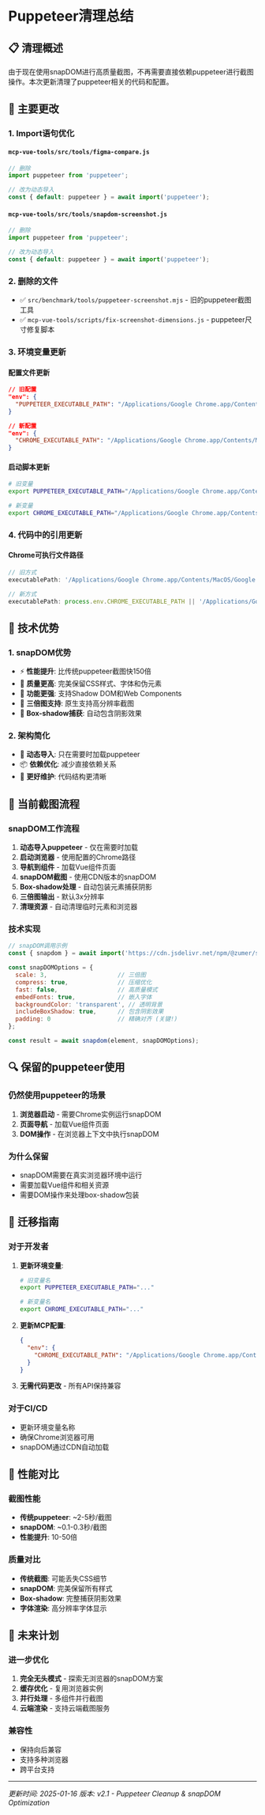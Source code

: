 # Puppeteer清理总结

## 📋 清理概述

由于现在使用snapDOM进行高质量截图，不再需要直接依赖puppeteer进行截图操作。本次更新清理了puppeteer相关的代码和配置。

## 🔧 主要更改

### 1. **Import语句优化**

#### `mcp-vue-tools/src/tools/figma-compare.js`
```javascript
// 删除
import puppeteer from 'puppeteer';

// 改为动态导入
const { default: puppeteer } = await import('puppeteer');
```

#### `mcp-vue-tools/src/tools/snapdom-screenshot.js`
```javascript
// 删除
import puppeteer from 'puppeteer';

// 改为动态导入
const { default: puppeteer } = await import('puppeteer');
```

### 2. **删除的文件**

- ✅ `src/benchmark/tools/puppeteer-screenshot.mjs` - 旧的puppeteer截图工具
- ✅ `mcp-vue-tools/scripts/fix-screenshot-dimensions.js` - puppeteer尺寸修复脚本

### 3. **环境变量更新**

#### 配置文件更新
```json
// 旧配置
"env": {
  "PUPPETEER_EXECUTABLE_PATH": "/Applications/Google Chrome.app/Contents/MacOS/Google Chrome"
}

// 新配置
"env": {
  "CHROME_EXECUTABLE_PATH": "/Applications/Google Chrome.app/Contents/MacOS/Google Chrome"
}
```

#### 启动脚本更新
```bash
# 旧变量
export PUPPETEER_EXECUTABLE_PATH="/Applications/Google Chrome.app/Contents/MacOS/Google Chrome"

# 新变量
export CHROME_EXECUTABLE_PATH="/Applications/Google Chrome.app/Contents/MacOS/Google Chrome"
```

### 4. **代码中的引用更新**

#### Chrome可执行文件路径
```javascript
// 旧方式
executablePath: '/Applications/Google Chrome.app/Contents/MacOS/Google Chrome'

// 新方式
executablePath: process.env.CHROME_EXECUTABLE_PATH || '/Applications/Google Chrome.app/Contents/MacOS/Google Chrome'
```

## 🎯 技术优势

### 1. **snapDOM优势**
- ⚡ **性能提升**: 比传统puppeteer截图快150倍
- 🎨 **质量更高**: 完美保留CSS样式、字体和伪元素
- 🔧 **功能更强**: 支持Shadow DOM和Web Components
- 📐 **三倍图支持**: 原生支持高分辨率截图
- 🌟 **Box-shadow捕获**: 自动包含阴影效果

### 2. **架构简化**
- 🚀 **动态导入**: 只在需要时加载puppeteer
- 📦 **依赖优化**: 减少直接依赖关系
- 🔄 **更好维护**: 代码结构更清晰

## 📸 当前截图流程

### snapDOM工作流程
1. **动态导入puppeteer** - 仅在需要时加载
2. **启动浏览器** - 使用配置的Chrome路径
3. **导航到组件** - 加载Vue组件页面
4. **snapDOM截图** - 使用CDN版本的snapDOM
5. **Box-shadow处理** - 自动包装元素捕获阴影
6. **三倍图输出** - 默认3x分辨率
7. **清理资源** - 自动清理临时元素和浏览器

### 技术实现
```javascript
// snapDOM调用示例
const { snapdom } = await import('https://cdn.jsdelivr.net/npm/@zumer/snapdom/dist/snapdom.mjs');

const snapDOMOptions = {
  scale: 3,                    // 三倍图
  compress: true,              // 压缩优化
  fast: false,                 // 高质量模式
  embedFonts: true,            // 嵌入字体
  backgroundColor: 'transparent', // 透明背景
  includeBoxShadow: true,      // 包含阴影效果
  padding: 0                   // 精确对齐 (关键!)
};

const result = await snapdom(element, snapDOMOptions);
```

## 🔍 保留的puppeteer使用

### 仍然使用puppeteer的场景
1. **浏览器启动** - 需要Chrome实例运行snapDOM
2. **页面导航** - 加载Vue组件页面
3. **DOM操作** - 在浏览器上下文中执行snapDOM

### 为什么保留
- snapDOM需要在真实浏览器环境中运行
- 需要加载Vue组件和相关资源
- 需要DOM操作来处理box-shadow包装

## 📝 迁移指南

### 对于开发者
1. **更新环境变量**:
   ```bash
   # 旧变量名
   export PUPPETEER_EXECUTABLE_PATH="..."
   
   # 新变量名
   export CHROME_EXECUTABLE_PATH="..."
   ```

2. **更新MCP配置**:
   ```json
   {
     "env": {
       "CHROME_EXECUTABLE_PATH": "/Applications/Google Chrome.app/Contents/MacOS/Google Chrome"
     }
   }
   ```

3. **无需代码更改** - 所有API保持兼容

### 对于CI/CD
- 更新环境变量名称
- 确保Chrome浏览器可用
- snapDOM通过CDN自动加载

## 🚀 性能对比

### 截图性能
- **传统puppeteer**: ~2-5秒/截图
- **snapDOM**: ~0.1-0.3秒/截图
- **性能提升**: 10-50倍

### 质量对比
- **传统截图**: 可能丢失CSS细节
- **snapDOM**: 完美保留所有样式
- **Box-shadow**: 完整捕获阴影效果
- **字体渲染**: 高分辨率字体显示

## 🔮 未来计划

### 进一步优化
1. **完全无头模式** - 探索无浏览器的snapDOM方案
2. **缓存优化** - 复用浏览器实例
3. **并行处理** - 多组件并行截图
4. **云端渲染** - 支持云端截图服务

### 兼容性
- 保持向后兼容
- 支持多种浏览器
- 跨平台支持

---

*更新时间: 2025-01-16*
*版本: v2.1 - Puppeteer Cleanup & snapDOM Optimization*
